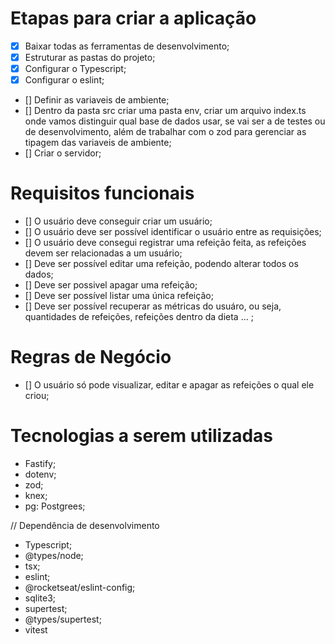 # Etapas para criar a aplicação

- [x] Baixar todas as ferramentas de desenvolvimento;
- [x] Estruturar as pastas do projeto;
- [x] Configurar o Typescript;
- [x] Configurar o eslint;
- [] Definir as variaveis de ambiente;
- [] Dentro da pasta src criar uma pasta env, criar um arquivo index.ts onde vamos distinguir qual base de dados usar, se vai ser a de testes ou de desenvolvimento, além de trabalhar com o zod para gerenciar as tipagem das variaveis de ambiente;
- [] Criar o servidor;

# Requisitos funcionais

- [] O usuário deve conseguir criar um usuário;
- [] O usuário deve ser possível identificar o usuário entre as requisições;
- [] O usuário deve consegui registrar uma refeição feita, as refeições devem ser relacionadas a um usuário;
- [] Deve ser possível editar uma refeição, podendo alterar todos os dados;
- [] Deve ser possivel apagar uma refeição;
- [] Deve ser possível listar uma única refeição;
- [] Deve ser possível recuperar as métricas do usuáro, ou seja, quantidades de refeições, refeições dentro da dieta ... ;

# Regras de Negócio
- [] O usuário só pode visualizar, editar e apagar as refeições o qual ele criou;

# Tecnologias a serem utilizadas

- Fastify;
- dotenv;
- zod;
- knex;
- pg: Postgrees;

// Dependência de desenvolvimento

- Typescript;
- @types/node;
- tsx;
- eslint;
- @rocketseat/eslint-config;
- sqlite3;
- supertest;
- @types/supertest;
- vitest